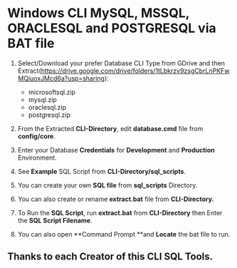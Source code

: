 # Windows CLI MySQL, MSSQL, ORACLESQL and POSTGRESQL via BAT file
1. Select/Download your prefer Database CLI Type from GDrive and then Extract(https://drive.google.com/drive/folders/1tLbkrzv9zsgCbrLnPKFwMQiuoxJMcd6a?usp=sharing):
   - microsoftsql.zip
   - mysql.zip
   - oraclesql.zip
   - postgresql.zip

2. From the Extracted **CLI-Directory**, edit **database.cmd** file from **config/core**.
3. Enter your Database **Credentials** for **Development** and **Production** Environment.
4. See **Example** SQL Script from **CLI-Directory/sql_scripts**.
5. You can create your own **SQL file** from **sql_scripts** Directory.
6. You can also create or rename **extract.bat** file from **CLI-Directory.**
7. To Run the **SQL Script**, run **extract.bat** from **CLI-Directory** then Enter the **SQL Script Filename**.
8. You can also open **Command Prompt **and **Locate** the bat file to run.

## Thanks to each Creator of this CLI SQL Tools.
